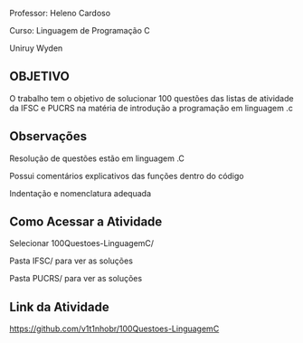 Professor: Heleno Cardoso 

Curso: Linguagem de Programação C

Uniruy Wyden

## OBJETIVO
O trabalho tem o objetivo de solucionar 100 questões das listas de atividade da IFSC e PUCRS na matéria de introdução a programação em linguagem .c
## Observações
Resolução de questões estão em linguagem .C

Possui comentários explicativos das funções dentro do código 

Indentação e nomenclatura adequada
## Como Acessar a Atividade
Selecionar 100Questoes-LinguagemC/

Pasta IFSC/ para ver as soluções

Pasta PUCRS/ para ver as soluções 
## Link da Atividade
https://github.com/v1t1nhobr/100Questoes-LinguagemC


